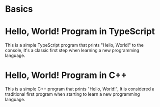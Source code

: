 # Basics

# Hello, World! Program in TypeScript

This is a simple TypeScript program that prints "Hello, World!" to the console,
It's a classic first step when learning a new programming language.

# Hello, World! Program in C++

This is a simple C++ program that prints "Hello, World!",
It is considered a traditional first program when starting to learn a new programming language.
